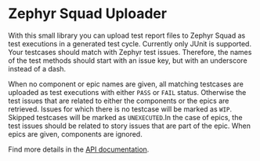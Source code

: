 # Zephyr Squad Uploader

With this small library you can upload test report files to Zephyr Squad as test executions in a generated test cycle. Currently only JUnit is supported. Your testcases should match with Zephyr test issues. Therefore, the names of the test methods should start with an issue key, but with an underscore instead of a dash.

When no component or epic names are given, all matching testcases are uploaded as test executions with either ```PASS``` or ```FAIL``` status. Otherwise the test issues that are related to either the components or the epics are retrieved. Issues for which there is no testcase will be marked as ```WIP```. Skipped testcases will be marked as ```UNEXECUTED```.In the case of epics, the test issues should be related to story issues that are part of the epic. When epics are given, components are ignored.

Find more details in the [API documentation](https://www.javadoc.io/doc/net.pincette/pincette-zephyr-squad/latest/index.html).